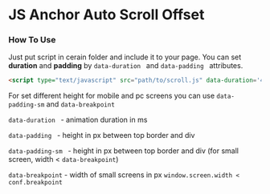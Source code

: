 # JS Anchor Auto Scroll Offset
### How To Use
Just put script in cerain folder and include it to your page. You can set **duration** and **padding**
by ```data-duration ``` and ```data-padding ``` attributes. 

```html
<script type="text/javascript" src="path/to/scroll.js" data-duration='400' data-padding='50' data-padding-sm='30' data-breakpoint='480'></script>
```

For set different height for mobile and pc screens you can use ```data-padding-sm``` and ```data-breakpoint```

```data-duration ``` - animation duration in ms

```data-padding ``` - height in px between top border and div

```data-padding-sm ``` - height in px between top border and div (for small screen,  width < ```data-breakpoint```)

```data-breakpoint``` - width of small screens in px  ```window.screen.width < conf.breakpoint```

